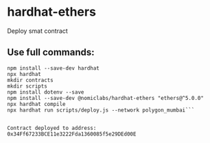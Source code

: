# hardhat-ethers

Deploy smat contract

## Use full commands:

````npm init
npm install --save-dev hardhat
npx hardhat
mkdir contracts
mkdir scripts
npm install dotenv --save
npm install --save-dev @nomiclabs/hardhat-ethers "ethers@^5.0.0"
npx hardhat compile
npx hardhat run scripts/deploy.js --network polygon_mumbai```


Contract deployed to address: 0x34Ff67233BCE11e3222Fda1360085f5e29DEd00E
````
